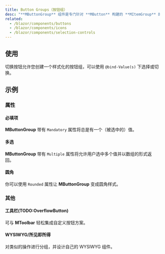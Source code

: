 ```yaml
---
title: Button Groups（按钮组）
desc: "**MButtonGroup** 组件是专门针对 **MButton** 构建的 **MItemGroup** 的简单包装器。"
related:
  - /blazor/components/buttons
  - /blazor/components/icons
  - /blazor/components/selection-controls
---
```


## 使用

切换按钮允许您创建一个样式化的按钮组，可以使用 `@bind-Value(s)` 下选择或切换。

<masa-example file="Examples.components.button_groups.Usage"></masa-example>

## 示例

### 属性

#### 必填项

**MButtonGroup** 带有 `Mandatory` 属性将总是有一个（被选中的）值。

<masa-example file="Examples.components.button_groups.Mandatory"></masa-example>

#### 多选

**MButtonGroup** 带有 `Multiple` 属性将允许用户选中多个值并以数组的形式返回。

<masa-example file="Examples.components.button_groups.Multiple"></masa-example>

#### 圆角

你可以使用 `Rounded` 属性让 **MButtonGroup** 变成圆角样式。

<masa-example file="Examples.components.button_groups.Rounded"></masa-example>

### 其他

#### 工具栏(TODO:OverflowButton)

可与 **MToolbar** 轻松集成自定义按钮方案。

<masa-example file="Examples.components.button_groups.Toolbar"></masa-example>

#### WYSIWYG/所见即所得

对类似的操作进行分组，并设计自己的 WYSIWYG 组件。

<masa-example file="Examples.components.button_groups.WYSIWYG"></masa-example>
